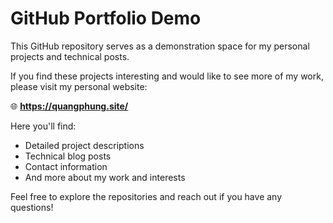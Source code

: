 # GitHub Portfolio Demo

This GitHub repository serves as a demonstration space for my personal projects and technical posts. 

If you find these projects interesting and would like to see more of my work, please visit my personal website:

🌐 **https://quangphung.site/**

Here you'll find:
- Detailed project descriptions
- Technical blog posts
- Contact information
- And more about my work and interests

Feel free to explore the repositories and reach out if you have any questions!
